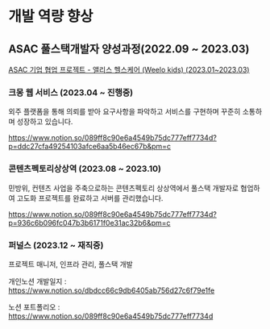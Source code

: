 # 개발 역량 향상 

## ASAC 풀스택개발자 양성과정(2022.09 ~ 2023.03)

[ASAC 기업 협업 프로젝트 - 앨리스 헬스케어 (Weelo kids) (2023.01~2023.03)](https://www.notion.so/ASAC-Weelo-kids-2023-01-2023-03-b0cb8d04bb564d9498e5fe70c1be3472)

### 크몽 웹 서비스     (2023.04 ~ 진행중)   
외주 플랫폼을 통해 의뢰를 받아 요구사항을 파악하고 서비스를 구현하며 꾸준히 소통하며 성장하고 있습니다.

https://www.notion.so/089ff8c90e6a4549b75dc777eff7734d?p=ddc27cfa49254103afce6aa5b46ec67b&pm=c

### 콘텐츠펙토리상상역 (2023.08 ~ 2023.10)   
민방위, 컨텐츠 사업을 주축으로하는 콘텐츠펙토리 상상역에서 풀스택 개발자로 협업하여 고도화 프로젝트를 완료하고 서버를 관리했습니다.

https://www.notion.so/089ff8c90e6a4549b75dc777eff7734d?p=936c6b096fc047b3b6171f0e31ac32b6&pm=c

### 퍼널스 (2023.12 ~ 재직중)   
프로젝트 매니저, 인프라 관리, 풀스택 개발

개인노션 개발일지 :  https://www.notion.so/dbdcc66c9db6405ab756d27c6f79e1fe

노션 포트폴리오   :  https://www.notion.so/089ff8c90e6a4549b75dc777eff7734d
